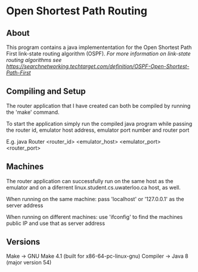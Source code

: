 Open Shortest Path Routing
==========================

About
-----

This program contains a java implemententation for the Open Shortest Path First link-state routing algorithm (OSPF). 
*For more information on link-state routing algorithms see https://searchnetworking.techtarget.com/definition/OSPF-Open-Shortest-Path-First*


Compiling and Setup
-------------------

The router application that I have created can both be compiled by running the 
'make' command. 

To start the application simply run the compiled java program while passing
the router id, emulator host address, emulator port number and router port

E.g. java Router <router_id> <emulator_host> <emulator_port> <router_port>

Machines
--------

The router application can successfully run on the same host as the emulator and on
a diferrent linux.student.cs.uwaterloo.ca host, as well.

When running on the same machine: pass 'localhost' or '127.0.0.1' as the server address

When running on different machines: use 'ifconfig' to find the machines public IP and use that as server address

Versions
--------

Make -> GNU Make 4.1 (built for x86-64-pc-linux-gnu)
Compiler -> Java 8 (major version 54)

